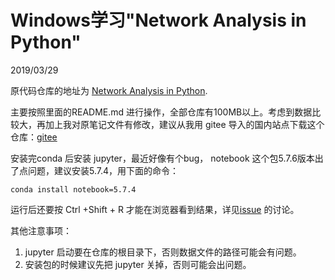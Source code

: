 # Windows学习"Network Analysis in Python"
2019/03/29

原代码仓库的地址为 [Network Analysis in Python](https://github.com/nderzsy/Network-Analysis-in-Python---Tutorial-JupyterCon18-ODSCEast18).

主要按照里面的README.md 进行操作，全部仓库有100MB以上。考虑到数据比较大，再加上我对原笔记文件有修改，建议从我用 gitee 导入的国内站点下载这个仓库：[gitee](https://gitee.com/freewind201301/Network-Analysis-in-Python---Tutorial-JupyterCon18-ODSCEast18)

安装完conda 后安装 jupyter，最近好像有个bug， notebook 这个包5.7.6版本出了点问题，建议安装5.7.4，用下面的命令：
```shell
conda install notebook=5.7.4
```
运行后还要按 Ctrl +Shift + R 才能在浏览器看到结果，详见[issue](https://github.com/jupyter/notebook/issues/4488) 的讨论。

其他注意事项：
1. jupyter 启动要在仓库的根目录下，否则数据文件的路径可能会有问题。
1. 安装包的时候建议先把 jupyter 关掉，否则可能会出问题。
